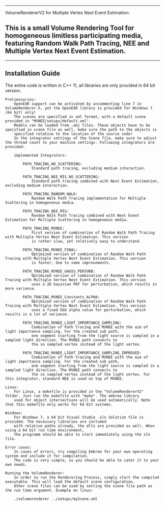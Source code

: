 ------------------------
VolumeRendererV2 for Multiple Vertex Next Event Estimation:

This is a small Volume Rendering Tool for homogeneous limitless participating media, 
featuring Random Walk Path Tracing, NEE and Multiple Vertex Next Event Estimation.
------------------------

------------------------
Installation Guide
------------------------
The entire code is written in C++ 11, all libraries are only provided in 64 bit version. 

	Preliminaries:
		OpenEXR support can be activated by	uncommenting line 7 in VolumeRenderer.h, yet the OpenEXR library is provided for Windows 7 (64 bit) only!
		The scenes are specified in xml format, with a default scene provided in "MVNEE/setups/default.xml". 	
		Models can be loaded from .obj files. These objects have to be specified in scene file as well, make sure the path to the objects is 
		specified relative to the location of the source code!
		In the integrator settings of the Scene file, make sure to adjust the thread count to your machine settings. Following integrators are provided:
		
		implemented Integrators:
		
			PATH_TRACING_NO_SCATTERING: 
				Standard path tracing, excluding medium interaction.
				
			PATH_TRACING_NEE_MIS_NO_SCATTERING:
				Standard path tracing combined with Next Event Estimation, excluding medium interaction.
				
			PATH_TRACING_RANDOM_WALK:
				Random Walk Path Tracing implementation for Multiple Scattering in homogeneous media.
				
			PATH_TRACING_NEE_MIS:
				Random Walk Path Tracing combined with Next Event Estimation for Multiple Scattering in homogeneous media.
				
			PATH_TRACING_MVNEE:
				First version of combination of Random Walk Path Tracing with Multiple Vertex Next Event Estimation. This version
				is rather slow, yet relatively easy to understand. 
				
			PATH_TRACING_MVNEE_FINAL:
				Optimized version of combination of Random Walk Path Tracing with Multiple Vertex Next Event Estimation. This version
				is faster, due to some improvements.  
			
			PATH_TRACING_MVNEE_GAUSS_PERTURB:
				Optimized version of combination of Random Walk Path Tracing with Multiple Vertex Next Event Estimation. This version
				uses a 2D Gaussian PDF for perturbation, which results in more variance.
				
			PATH_TRACING_MVNEE_Constants_ALPHA:
				Optimized version of combination of Random Walk Path Tracing with Multiple Vertex Next Event Estimation. This version
				uses a fixed GGX alpha value for perturbation, which results in a lot of variance.
			
			PATH_TRACING_MVNEE_LIGHT_IMPORTANCE_SAMPLING:
				Combination of Path tracing and MVNEE with the aim of light importance sampling. For the created sub path,
				one segment starting from the light source is sampled in a sampled light direction. The MVNEE path connects to
				the so sampled vertex instead of the light vertex.
				
			PATH_TRACING_MVNEE_LIGHT_IMPORTANCE_SAMPLING_IMPROVED:
				Combination of Path tracing and MVNEE with the aim of light importance sampling. For the created sub path,
				one segment starting from the light source is sampled in a sampled light direction. The MVNEE path connects to
				the so sampled vertex instead of the light vertex. For this integrator, standard NEE is used on top of MVNEE.
			
	Linux:
		For Linux, a makefile is provided in the "VolumeRendererV2" folder. Just run the makefile with "make". The embree library
		used for object intersections will be used automatically. Note that this makefile only works for 64 bit systems.
		
	Windows:
		For Windows 7, a 64 bit Visual Studio .sln Solution file is provided. The necessary libraries are included
		with relative paths already, the dlls are provided as well. When using a 64 bit run time environment,
		the programm should be able to start immediately using the sln file.
		
	Error cases:
		In cases of errors, try compiling Embree for your own operating system and include it for compilation.
		The code is very simple, so you should be able to cater it to your own needs.
		
	Running the VolumeRenderer:
		In order to run the Renderering Process, simply start the compiled executable. This will load the default scene configuration.
		Other scene files can be used by setting the scene file path as the run time argument. Example on linux:
		
		./volumerenderer ../setups/myScene.xml